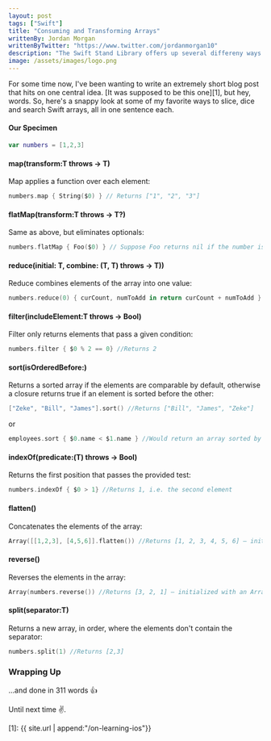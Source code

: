 ```yaml
---
layout: post
tags: ["Swift"]
title: "Consuming and Transforming Arrays"
writtenBy: Jordan Morgan
writtenByTwitter: "https://www.twitter.com/jordanmorgan10"
description: "The Swift Stand Library offers up several differeny ways to work with arrays. From sorting to sifting, almost every use case is covered efficiently."
image: /assets/images/logo.png
---
```

For some time now, I've been wanting to write an extremely short blog post that hits on one central idea. [It was supposed to be this one][1], but hey, words. So, here's a snappy look at some of my favorite ways to slice, dice and search Swift arrays, all in one sentence each.

#### Our Specimen
```swift
var numbers = [1,2,3]
```
#### map(transform:T throws -> T)
Map applies a function over each element:
```swift
numbers.map { String($0) } // Returns ["1", "2", "3"]
```
#### flatMap(transform:T throws -> T?)

Same as above, but eliminates optionals:
```swift
numbers.flatMap { Foo($0) } // Suppose Foo returns nil if the number is odd - this would return only non-nil Foo instances
```
#### reduce(initial: T, combine: (T, T) throws -> T))

Reduce combines elements of the array into one value:
```swift
numbers.reduce(0) { curCount, numToAdd in return curCount + numToAdd } // Returns 6 - (0) is the starting value
```
#### filter(includeElement:T throws -> Bool)

Filter only returns elements that pass a given condition:
```swift
numbers.filter { $0 % 2 == 0} //Returns 2
```
#### sort(isOrderedBefore:)

Returns a sorted array if the elements are comparable by default, otherwise a closure returns true if an element is sorted before the other:
```swift
["Zeke", "Bill", "James"].sort() //Returns ["Bill", "James", "Zeke"]
```
or
```swift
employees.sort { $0.name < $1.name } //Would return an array sorted by the Struct/Classes name property
```
#### indexOf(predicate:(T) throws -> Bool)

Returns the first position that passes the provided test:
```swift
numbers.indexOf { $0 > 1} //Returns 1, i.e. the second element
```
#### flatten()

Concatenates the elements of the array:
```swift
Array([[1,2,3], [4,5,6]].flatten()) //Returns [1, 2, 3, 4, 5, 6] — initialized with an Array since flatten actually returns FlattenBidirectionalCollection
```
#### reverse()

Reverses the elements in the array:
```swift
Array(numbers.reverse()) //Returns [3, 2, 1] — initialized with an Array since reverse actually returns ReverseCollection
```
#### split(separator:T)

Returns a new array, in order, where the elements don't contain the separator:
```swift
numbers.split(1) //Returns [2,3]
```
### Wrapping Up

…and done in 311 words 👍

Until next time ✌️.

[1]: {{ site.url | append:"/on-learning-ios"}}